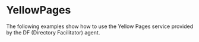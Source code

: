 # YellowPages
The following examples show how to use the Yellow Pages service provided by the DF (Directory Facilitator) agent.

